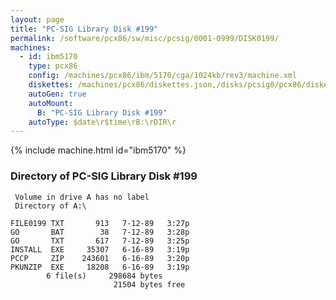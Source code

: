 ```yaml
---
layout: page
title: "PC-SIG Library Disk #199"
permalink: /software/pcx86/sw/misc/pcsig/0001-0999/DISK0199/
machines:
  - id: ibm5170
    type: pcx86
    config: /machines/pcx86/ibm/5170/cga/1024kb/rev3/machine.xml
    diskettes: /machines/pcx86/diskettes.json,/disks/pcsig0/pcx86/diskettes.json
    autoGen: true
    autoMount:
      B: "PC-SIG Library Disk #199"
    autoType: $date\r$time\rB:\rDIR\r
---
```


{% include machine.html id="ibm5170" %}

### Directory of PC-SIG Library Disk #199

     Volume in drive A has no label
     Directory of A:\

    FILE0199 TXT       913   7-12-89   3:27p
    GO       BAT        38   7-12-89   3:28p
    GO       TXT       617   7-12-89   3:25p
    INSTALL  EXE     35307   6-16-89   3:19p
    PCCP     ZIP    243601   6-16-89   3:20p
    PKUNZIP  EXE     18208   6-16-89   3:19p
            6 file(s)     298684 bytes
                           21504 bytes free
